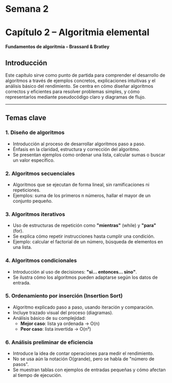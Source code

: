 # Semana 2
# Capítulo 2 – Algoritmia elemental  
**Fundamentos de algoritmia – Brassard & Bratley**

##  Introducción

Este capítulo sirve como punto de partida para comprender el desarrollo de algoritmos a través de ejemplos concretos, explicaciones intuitivas y el análisis básico del rendimiento. Se centra en cómo diseñar algoritmos correctos y eficientes para resolver problemas simples, y cómo representarlos mediante pseudocódigo claro y diagramas de flujo.

---

##  Temas clave

### 1. Diseño de algoritmos
- Introducción al proceso de desarrollar algoritmos paso a paso.
- Énfasis en la claridad, estructura y corrección del algoritmo.
- Se presentan ejemplos como ordenar una lista, calcular sumas o buscar un valor específico.

### 2. Algoritmos secuenciales
- Algoritmos que se ejecutan de forma lineal, sin ramificaciones ni repeticiones.
- Ejemplos: suma de los primeros n números, hallar el mayor de un conjunto pequeño.

### 3. Algoritmos iterativos
- Uso de estructuras de repetición como **"mientras"** (while) y **"para"** (for).
- Se explica cómo repetir instrucciones hasta cumplir una condición.
- Ejemplo: calcular el factorial de un número, búsqueda de elementos en una lista.

### 4. Algoritmos condicionales
- Introducción al uso de decisiones: **"si... entonces... sino"**.
- Se ilustra cómo los algoritmos pueden adaptarse según los datos de entrada.

### 5. Ordenamiento por inserción (Insertion Sort)
- Algoritmo explicado paso a paso, usando iteración y comparación.
- Incluye trazado visual del proceso (diagramas).
- Análisis básico de su complejidad:
  - **Mejor caso**: lista ya ordenada → O(n)
  - **Peor caso**: lista invertida → O(n²)

### 6. Análisis preliminar de eficiencia
- Introduce la idea de contar operaciones para medir el rendimiento.
- No se usa aún la notación O(grande), pero se habla de "número de pasos".
- Se muestran tablas con ejemplos de entradas pequeñas y cómo afectan al tiempo de ejecución.


